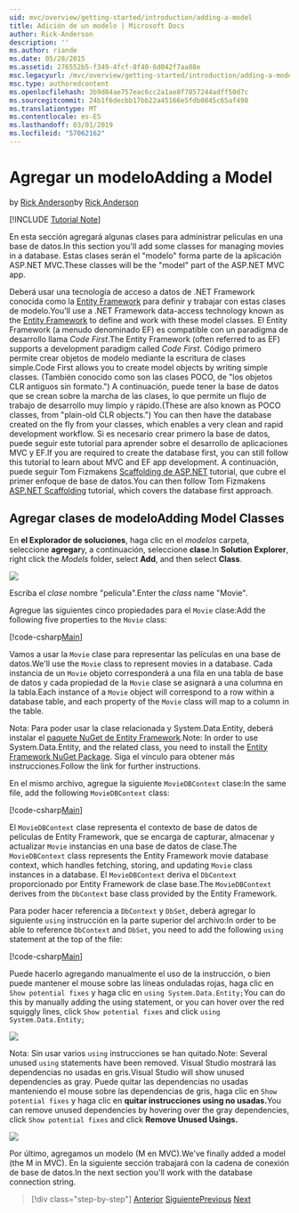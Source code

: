 ```yaml
---
uid: mvc/overview/getting-started/introduction/adding-a-model
title: Adición de un modelo | Microsoft Docs
author: Rick-Anderson
description: ''
ms.author: riande
ms.date: 05/28/2015
ms.assetid: 276552b5-f349-4fcf-8f40-6d042f7aa88e
msc.legacyurl: /mvc/overview/getting-started/introduction/adding-a-model
msc.type: authoredcontent
ms.openlocfilehash: 3b9d84ae757eac6cc2a1ae8f7857244adff50d7c
ms.sourcegitcommit: 24b1f6decbb17bb22a45166e5fdb0845c65af498
ms.translationtype: MT
ms.contentlocale: es-ES
ms.lasthandoff: 03/01/2019
ms.locfileid: "57062162"
---
```

<a name="adding-a-model"></a><span data-ttu-id="d6b14-102">Agregar un modelo</span><span class="sxs-lookup"><span data-stu-id="d6b14-102">Adding a Model</span></span>
====================
<span data-ttu-id="d6b14-103">by [Rick Anderson]((https://twitter.com/RickAndMSFT))</span><span class="sxs-lookup"><span data-stu-id="d6b14-103">by [Rick Anderson]((https://twitter.com/RickAndMSFT))</span></span>

[!INCLUDE [Tutorial Note](sample/code-location.md)]

<span data-ttu-id="d6b14-104">En esta sección agregará algunas clases para administrar películas en una base de datos.</span><span class="sxs-lookup"><span data-stu-id="d6b14-104">In this section you'll add some classes for managing movies in a database.</span></span> <span data-ttu-id="d6b14-105">Estas clases serán el &quot;modelo&quot; forma parte de la aplicación ASP.NET MVC.</span><span class="sxs-lookup"><span data-stu-id="d6b14-105">These classes will be the &quot;model&quot; part of the ASP.NET MVC app.</span></span>

<span data-ttu-id="d6b14-106">Deberá usar una tecnología de acceso a datos de .NET Framework conocida como la [Entity Framework](https://docs.microsoft.com/ef/) para definir y trabajar con estas clases de modelo.</span><span class="sxs-lookup"><span data-stu-id="d6b14-106">You'll use a .NET Framework data-access technology known as the [Entity Framework](https://docs.microsoft.com/ef/) to define and work with these model classes.</span></span> <span data-ttu-id="d6b14-107">El Entity Framework (a menudo denominado EF) es compatible con un paradigma de desarrollo llama *Code First*.</span><span class="sxs-lookup"><span data-stu-id="d6b14-107">The Entity Framework (often referred to as EF) supports a development paradigm called *Code First*.</span></span> <span data-ttu-id="d6b14-108">Código primero permite crear objetos de modelo mediante la escritura de clases simple.</span><span class="sxs-lookup"><span data-stu-id="d6b14-108">Code First allows you to create model objects by writing simple classes.</span></span> <span data-ttu-id="d6b14-109">(También conocido como son las clases POCO, de &quot;los objetos CLR antiguos sin formato.&quot;) A continuación, puede tener la base de datos que se crean sobre la marcha de las clases, lo que permite un flujo de trabajo de desarrollo muy limpio y rápido.</span><span class="sxs-lookup"><span data-stu-id="d6b14-109">(These are also known as POCO classes, from &quot;plain-old CLR objects.&quot;) You can then have the database created on the fly from your classes, which enables a very clean and rapid development workflow.</span></span> <span data-ttu-id="d6b14-110">Si es necesario crear primero la base de datos, puede seguir este tutorial para aprender sobre el desarrollo de aplicaciones MVC y EF.</span><span class="sxs-lookup"><span data-stu-id="d6b14-110">If you are required to create the database first, you can still follow this tutorial to learn about MVC and EF app development.</span></span> <span data-ttu-id="d6b14-111">A continuación, puede seguir Tom Fizmakens [Scaffolding de ASP.NET](xref:visual-studio/overview/2013/aspnet-scaffolding-overview) tutorial, que cubre el primer enfoque de base de datos.</span><span class="sxs-lookup"><span data-stu-id="d6b14-111">You can then follow Tom Fizmakens [ASP.NET Scaffolding](xref:visual-studio/overview/2013/aspnet-scaffolding-overview) tutorial, which covers the database first approach.</span></span>

## <a name="adding-model-classes"></a><span data-ttu-id="d6b14-112">Agregar clases de modelo</span><span class="sxs-lookup"><span data-stu-id="d6b14-112">Adding Model Classes</span></span>

<span data-ttu-id="d6b14-113">En **el Explorador de soluciones**, haga clic en el *modelos* carpeta, seleccione **agregar**y, a continuación, seleccione **clase**.</span><span class="sxs-lookup"><span data-stu-id="d6b14-113">In **Solution Explorer**, right click the *Models* folder, select **Add**, and then select **Class**.</span></span>

![](adding-a-model/_static/image1.png)

<span data-ttu-id="d6b14-114">Escriba el *clase* nombre &quot;película&quot;.</span><span class="sxs-lookup"><span data-stu-id="d6b14-114">Enter the *class* name &quot;Movie&quot;.</span></span>

<span data-ttu-id="d6b14-115">Agregue las siguientes cinco propiedades para el `Movie` clase:</span><span class="sxs-lookup"><span data-stu-id="d6b14-115">Add the following five properties to the `Movie` class:</span></span>

[!code-csharp[Main](adding-a-model/samples/sample1.cs)]

<span data-ttu-id="d6b14-116">Vamos a usar la `Movie` clase para representar las películas en una base de datos.</span><span class="sxs-lookup"><span data-stu-id="d6b14-116">We'll use the `Movie` class to represent movies in a database.</span></span> <span data-ttu-id="d6b14-117">Cada instancia de un `Movie` objeto corresponderá a una fila en una tabla de base de datos y cada propiedad de la `Movie` clase se asignará a una columna en la tabla.</span><span class="sxs-lookup"><span data-stu-id="d6b14-117">Each instance of a `Movie` object will correspond to a row within a database table, and each property of the `Movie` class will map to a column in the table.</span></span>

<span data-ttu-id="d6b14-118">Nota: Para poder usar la clase relacionada y System.Data.Entity, deberá instalar el [paquete NuGet de Entity Framework](https://www.nuget.org/packages/EntityFramework/).</span><span class="sxs-lookup"><span data-stu-id="d6b14-118">Note: In order to use System.Data.Entity, and the related class, you need to install the [Entity Framework NuGet Package](https://www.nuget.org/packages/EntityFramework/).</span></span> <span data-ttu-id="d6b14-119">Siga el vínculo para obtener más instrucciones.</span><span class="sxs-lookup"><span data-stu-id="d6b14-119">Follow the link for further instructions.</span></span>

<span data-ttu-id="d6b14-120">En el mismo archivo, agregue la siguiente `MovieDBContext` clase:</span><span class="sxs-lookup"><span data-stu-id="d6b14-120">In the same file, add the following `MovieDBContext` class:</span></span>

[!code-csharp[Main](adding-a-model/samples/sample2.cs?highlight=2,15-18)]

<span data-ttu-id="d6b14-121">El `MovieDBContext` clase representa el contexto de base de datos de películas de Entity Framework, que se encarga de capturar, almacenar y actualizar `Movie` instancias en una base de datos de clase.</span><span class="sxs-lookup"><span data-stu-id="d6b14-121">The `MovieDBContext` class represents the Entity Framework movie database context, which handles fetching, storing, and updating `Movie` class instances in a database.</span></span> <span data-ttu-id="d6b14-122">El `MovieDBContext` deriva el `DbContext` proporcionado por Entity Framework de clase base.</span><span class="sxs-lookup"><span data-stu-id="d6b14-122">The `MovieDBContext` derives from the `DbContext` base class provided by the Entity Framework.</span></span>

<span data-ttu-id="d6b14-123">Para poder hacer referencia a `DbContext` y `DbSet`, deberá agregar lo siguiente `using` instrucción en la parte superior del archivo:</span><span class="sxs-lookup"><span data-stu-id="d6b14-123">In order to be able to reference `DbContext` and `DbSet`, you need to add the following `using` statement at the top of the file:</span></span>

[!code-csharp[Main](adding-a-model/samples/sample3.cs)]

<span data-ttu-id="d6b14-124">Puede hacerlo agregando manualmente el uso de la instrucción, o bien puede mantener el mouse sobre las líneas onduladas rojas, haga clic en `Show potential fixes` y haga clic en `using System.Data.Entity;`</span><span class="sxs-lookup"><span data-stu-id="d6b14-124">You can do this by manually adding the using statement, or you can hover over the red squiggly lines, click `Show potential fixes` and click `using System.Data.Entity;`</span></span>

![](adding-a-model/_static/image2.png)

<span data-ttu-id="d6b14-125">Nota: Sin usar varios `using` instrucciones se han quitado.</span><span class="sxs-lookup"><span data-stu-id="d6b14-125">Note: Several unused `using` statements have been removed.</span></span> <span data-ttu-id="d6b14-126">Visual Studio mostrará las dependencias no usadas en gris.</span><span class="sxs-lookup"><span data-stu-id="d6b14-126">Visual Studio will show unused dependencies as gray.</span></span> <span data-ttu-id="d6b14-127">Puede quitar las dependencias no usadas manteniendo el mouse sobre las dependencias de gris, haga clic en `Show potential fixes` y haga clic en **quitar instrucciones using no usadas.**</span><span class="sxs-lookup"><span data-stu-id="d6b14-127">You can remove unused dependencies by hovering over the gray dependencies, click `Show potential fixes` and click **Remove Unused Usings.**</span></span>

![](adding-a-model/_static/image3.png)

<span data-ttu-id="d6b14-128">Por último, agregamos un modelo (M en MVC).</span><span class="sxs-lookup"><span data-stu-id="d6b14-128">We've finally added a model (the M in MVC).</span></span> <span data-ttu-id="d6b14-129">En la siguiente sección trabajará con la cadena de conexión de base de datos.</span><span class="sxs-lookup"><span data-stu-id="d6b14-129">In the next section you'll work with the database connection string.</span></span>

> [!div class="step-by-step"]
> <span data-ttu-id="d6b14-130">[Anterior](adding-a-view.md)
> [Siguiente](creating-a-connection-string.md)</span><span class="sxs-lookup"><span data-stu-id="d6b14-130">[Previous](adding-a-view.md)
[Next](creating-a-connection-string.md)</span></span>
